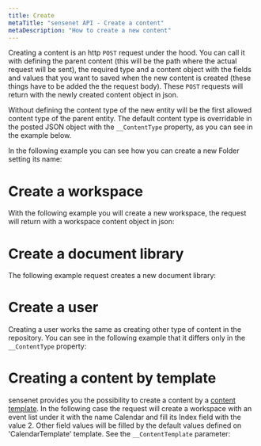 ```yaml
---
title: Create
metaTitle: "sensenet API - Create a content"
metaDescription: "How to create a new content"
---
```


Creating a content is an http `POST` request under the hood. You can call it with defining the parent content (this will be the path where the actual request will be sent), the required type and a content object with the fields and values that you want to saved when the new content is created (these things have to be added the the request body). These `POST` requests will return with the newly created content object in json.

Without defining the content type of the new entity will be the first allowed content type of the parent entity. The default content type is overridable in the posted JSON object with the `__ContentType` property, as you can see in the example below.

In the following example you can see how you can create a new Folder setting its name:

<tab category="content-management" article="create" example="create" />

# Create a workspace

With the following example you will create a new workspace, the request will return with a workspace content object in json:

<tab category="content-management" article="create" example="createWs" />

# Create a document library

The following example request creates a new document library:

<tab category="content-management" article="create" example="createDocLib" />

# Create a user

Creating a user works the same as creating other type of content in the repository. You can see in the following example that it differs only in the `__ContentType` property:

<tab category="content-management" article="create" example="createUser" />

# Creating a content by template

sensenet provides you the possibility to create a content by a [content template](/concepts/content-template). In the following case the request will create a workspace with an event list under it with the name Calendar and fill its Index field with the value 2. Other field values will be filled by the default values defined on 'CalendarTemplate' template. See the `__ContentTemplate` parameter:

<tab category="content-management" article="create" example="createByTemplate" />

